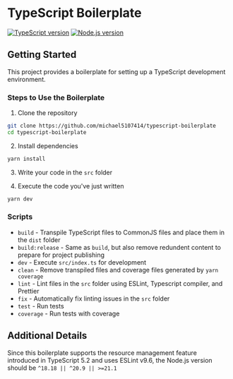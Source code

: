 # TypeScript Boilerplate

[![TypeScript version][ts-badge]][typescript-5-5]
[![Node.js version][nodejs-badge]][nodejs]

## Getting Started

This project provides a boilerplate for setting up a TypeScript development environment.

### Steps to Use the Boilerplate

1. Clone the repository

```sh
git clone https://github.com/michael5107414/typescript-boilerplate
cd typescript-boilerplate
```

2. Install dependencies

```sh
yarn install
```

3. Write your code in the `src` folder

4. Execute the code you've just written
```sh
yarn dev
```


### Scripts

- `build` - Transpile TypeScript files to CommonJS files and place them in the `dist` folder
- `build:release` - Same as `build`, but also remove redundent content to prepare for project publishing
- `dev` - Execute `src/index.ts` for development
- `clean` - Remove transpiled files and coverage files generated by `yarn coverage`
- `lint` - Lint files in the `src` folder using ESLint, Typescript compiler, and Prettier
- `fix` - Automatically fix linting issues in the `src` folder
- `test` - Run tests
- `coverage` - Run tests with coverage

## Additional Details

Since this boilerplate supports the resource management feature introduced in TypeScript 5.2 and uses ESLint v9.6, the Node.js version should be `^18.18 || ^20.9 || >=21.1`

[ts-badge]: https://img.shields.io/badge/TypeScript-5.5-blue.svg
[typescript-5-5]: https://devblogs.microsoft.com/typescript/announcing-typescript-5-5/
[nodejs-badge]: https://img.shields.io/badge/Node.js-^18.18%20||%20^20.9%20||%20>=21.1-blue.svg
[nodejs]: https://nodejs.org/dist/latest-v20.x/docs/api/
